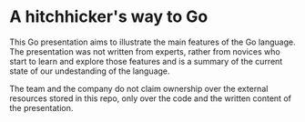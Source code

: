 # A hitchhicker's way to Go

This Go presentation aims to illustrate the main features of the Go language. 
The presentation was not written from experts, rather from novices who start to learn and 
explore those features and is a summary of the current state of our undestanding of the language.

The team and the company do not claim ownership over the external resources stored in this repo, only over the code and the written content of the presentation.
